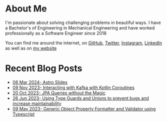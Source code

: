 # About Me

I'm passionate about solving challenging problems in beautiful ways. I have a Bachelor's of Engineering in Mechanical Engineering and have worked professionally as a Software Engineer since 2018

You can find me around the internet, on [GitHub](https://github.com/nabeelvalley), [Twitter](https://twitter.com/not_nabeel/), [Instagram](https://www.instagram.com/nabeelvalley/), [LinkedIn](https://za.linkedin.com/in/nabeelvalley) as well as on [my website](https://nabeelvalley.co.za/)

# Recent Blog Posts
<!-- BLOG-POST-LIST:START -->
- [06 Mar 2024- Astro Slides](https://nabeelvalley.co.za/blog/2024/06-03/astro-slides/)
- [09 Nov 2023- Interacting with Kafka with Kotlin Coroutines](https://nabeelvalley.co.za/blog/2023/11-11/interacting-with-kafka-using-kotlin/)
- [20 Oct 2023- JPA Queries without the Magic](https://nabeelvalley.co.za/blog/2023/20-10/jpa-query-specifications/)
- [26 Jun 2023- Using Type Guards and Unions to prevent bugs and increase maintainability](https://nabeelvalley.co.za/blog/2023/26-06/type-guards-and-unions-typescript/)
- [09 May 2023- Generic Object Property Formatter and Validator using Typescript](https://nabeelvalley.co.za/blog/2023/09-05/generic-transformer-typescript/)<!-- BLOG-POST-LIST:END -->
